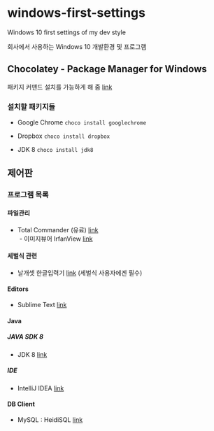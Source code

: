 # windows-first-settings
Windows 10 first settings of my dev style

회사에서 사용하는 Windows 10 개발환경 및 프로그램

## Chocolatey - Package Manager for Windows

패키지 커맨드 설치를 가능하게 해 줌 [link](https://chocolatey.org/)

### 설치할 패키지들 
- Google Chrome ```choco install googlechrome```
- Dropbox ```choco install dropbox```

- JDK 8 ```choco install jdk8```

## 제어판

### 프로그램 목록

#### 파일관리
- Total Commander (유료) [link](http://www.ghisler.com/)   
  - 이미지뷰어 IrfanView [link](http://www.irfanview.com/)

#### 세벌식 관련
- 날개셋 한글입력기 [link](http://moogi.new21.org/prg4.html) (세벌식 사용자에겐 필수)

#### Editors
- Sublime Text [link](http://www.sublimetext.com/)

#### Java

##### JAVA SDK 8
- JDK 8 [link](http://www.oracle.com/technetwork/java/javase/downloads/index.html)

##### IDE
- IntelliJ IDEA [link](https://www.jetbrains.com/idea/)

#### DB Client
- MySQL : HeidiSQL [link](http://www.heidisql.com/)

